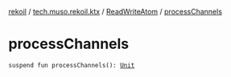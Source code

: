 [rekoil](../../index.md) / [tech.muso.rekoil.ktx](../index.md) / [ReadWriteAtom](index.md) / [processChannels](./process-channels.md)

# processChannels

`suspend fun processChannels(): `[`Unit`](https://kotlinlang.org/api/latest/jvm/stdlib/kotlin/-unit/index.html)